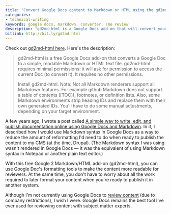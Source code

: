 ```yaml
---
title: "Convert Google Docs content to Markdown or HTML using the gd2md-html add-on"
categories:
- technical-writing
keywords: google docs, markdown, converter, sme review
description: "gd2md-html is a Google Docs add-on that will convert your Google Doc content into either Markdown or HTML. This tool provides a much-needed converter that enables you to use Google Docs as a platform for content development without manually reformatting the content when you're ready to publish it in another system."
bitlink: http://bit.ly/gd2md-html
---
```


Check out [gd2md-html here](https://github.com/evbacher/gd2md-html/wiki). Here's the description:

> gd2md-html is a free Google Docs add-on that converts a Google Doc to a simple, readable Markdown or HTML text file. gd2md-html requires minimal permissions: it will ask for permission to access the current Doc (to convert it). It requires no other permissions.
>
> Install gd2md-html.
Note: Not all Markdown renderers support all Markdown features. For example github Markdown does not support a table of contents ([TOC]), footnotes, or definition lists. Also, some Markdown environments strip heading IDs and replace them with their own generated IDs. You'll have to do some manual adjustments, depending on your target environment.

A few years ago, I wrote a post called [A simple way to write, edit, and publish documentation online using Google Docs and Markdown](https://idratherbewriting.com/2014/02/25/a-simple-way-to-write-edit-and-publish-documentation-online-using-google-docs-and-markdown/). In it, I described how I would use Markdown syntax in Google Docs as a way to reduce the amount of reformatting I'd need to do when ready to publish the content to my CMS (at the time, Drupal). (The Markdown syntax I was using wasn't rendered in Google Docs &mdash; it was the equivalent of using Markdown syntax in Notepad or another plain text editor.)

With this free Google 2 Markdown/HTML add-on (gd2md-html), you can use Google Doc's formatting tools to make the content more readable for reviewers. At the same time, you don't have to worry about all the work required to later format your content when you're ready to publish it in another system.

Although I'm not currently using Google Docs to [review content](https://idratherbewriting.com/2014/07/31/how-to-review-dita-content-with-subject-matter-experts-6-essential-points/) (due to company restrictions), I wish I were. Google Docs remains the best tool I've ever used for reviewing content with subject matter experts.
